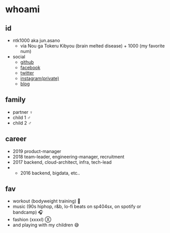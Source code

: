 # whoami

## id

- ntk1000 aka jun.asano
  - via Nou ga Tokeru Kibyou (brain melted disease) + 1000 (my favorite num)
- social
  - [github](https://github.com/ntk1000)
  - [facebook](https://www.facebook.com/ntk1000)
  - [twitter](https://twitter.com/ntk1000)
  - [instagram(private)](https://www.instagram.com/ntk1000)
  - [blog](https://ntk1000.github.io/)

## family

- partner ♀
- child 1 ♂
- child 2 ♂

## career

- 2019 product-manager
- 2018 team-leader, engineering-manager, recruitment
- 2017 backend, cloud-architect, infra, tech-lead
- - 2016 backend, bigdata, etc..

## fav

- workout (bodyweight training) 💪
- music (90s hiphop, r&b, lo-fi beats on sp404sx, on spotify or bandcamp) 🎧
- fashion (xxxxl) Ⓧ
- and playing with my children 😅
